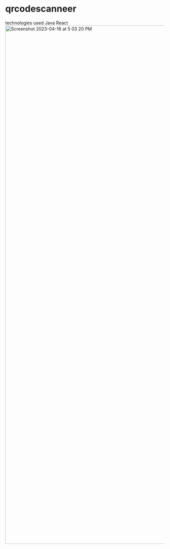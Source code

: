 # qrcodescanneer 

technologies used 
Java 
React
<img width="1639" alt="Screenshot 2023-04-16 at 5 03 20 PM" src="https://user-images.githubusercontent.com/11442945/232307157-f841f8e9-6e36-4a1f-80c6-cf7b08514360.png">
